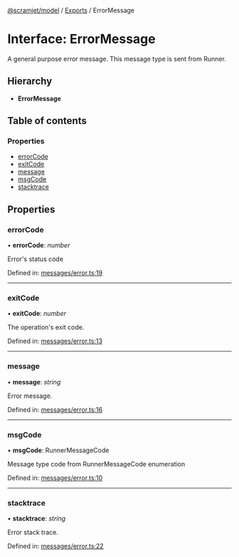 [@scramjet/model](../README.md) / [Exports](../modules.md) / ErrorMessage

# Interface: ErrorMessage

A general purpose error message.
This message type is sent from Runner.

## Hierarchy

* **ErrorMessage**

## Table of contents

### Properties

- [errorCode](errormessage.md#errorcode)
- [exitCode](errormessage.md#exitcode)
- [message](errormessage.md#message)
- [msgCode](errormessage.md#msgcode)
- [stacktrace](errormessage.md#stacktrace)

## Properties

### errorCode

• **errorCode**: *number*

Error's status code

Defined in: [messages/error.ts:19](https://github.com/scramjet-cloud-platform/scramjet-csi-dev/blob/e4cc8a9/src/model/messages/error.ts#L19)

___

### exitCode

• **exitCode**: *number*

The operation's exit code.

Defined in: [messages/error.ts:13](https://github.com/scramjet-cloud-platform/scramjet-csi-dev/blob/e4cc8a9/src/model/messages/error.ts#L13)

___

### message

• **message**: *string*

Error message.

Defined in: [messages/error.ts:16](https://github.com/scramjet-cloud-platform/scramjet-csi-dev/blob/e4cc8a9/src/model/messages/error.ts#L16)

___

### msgCode

• **msgCode**: RunnerMessageCode

Message type code from RunnerMessageCode enumeration

Defined in: [messages/error.ts:10](https://github.com/scramjet-cloud-platform/scramjet-csi-dev/blob/e4cc8a9/src/model/messages/error.ts#L10)

___

### stacktrace

• **stacktrace**: *string*

Error stack trace.

Defined in: [messages/error.ts:22](https://github.com/scramjet-cloud-platform/scramjet-csi-dev/blob/e4cc8a9/src/model/messages/error.ts#L22)
